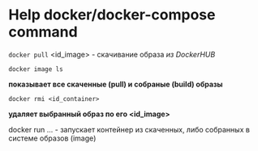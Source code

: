 # Help docker/docker-compose command


`docker pull` <id_image> - скачивание образа _из DockerHUB_

```
docker image ls
```
**показывает все скаченные (pull) и собраные (build) образы**

```
docker rmi <id_container>
```
**удаляет выбранный образ по его <id_image>**

docker run ... - запускает контейнер из скаченных, либо собранных в системе образов (image)

